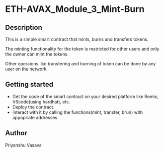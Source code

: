 # ETH-AVAX_Module_3_Mint-Burn

## Description

This is a simple smart contract that mints, burns and transfers tokens.

The minting functionality for the token is restricted for other users and only the owner can mint the tokens.

Other operaions like transfering and burning of token can be done by any user on the network.

## Getting started

* Get the code of the smart contract on your desired platform like Remix, VScode(using hardhat), etc.
* Deploy the contract.
* interact with it by calling the functions(mint, transfer, brun) with appopriate addresses.

 ## Author
 Priyanshu Vasava
